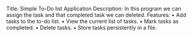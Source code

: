 Title:
Simple To-Do list Application
Description:
In this program we can assign the task and that completed task we can deleted.
Features:
• Add tasks to the to-do list.
• View the current list of tasks.
• Mark tasks as completed.
• Delete tasks.
• Store tasks persistently in a file.

